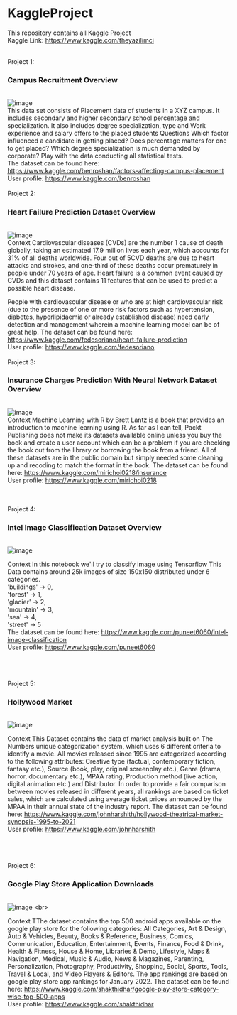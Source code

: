 # KaggleProject
This repository contains all Kaggle Project <br>
Kaggle Link: https://www.kaggle.com/theyazilimci
<br> <br>

Project 1:<h3> Campus Recruitment Overview</h3> <br>
![image](https://www.plum.io/hubfs/Future%20of%20Campus%20Recruitment@2x-1.png) <br>
This data set consists of Placement data of students in a XYZ campus. It includes secondary and higher secondary school percentage and specialization. It also includes degree specialization, type and Work experience and salary offers to the placed students
Questions
Which factor influenced a candidate in getting placed?
Does percentage matters for one to get placed?
Which degree specialization is much demanded by corporate?
Play with the data conducting all statistical tests. <br>
The dataset can be found here: https://www.kaggle.com/benroshan/factors-affecting-campus-placement <br>
User profile: https://www.kaggle.com/benroshan
<br> <br> 
Project 2: <h3> Heart Failure Prediction Dataset Overview </h3> <br>
![image](https://www.froedtert.com/sites/default/files/styles/story_hero_xlarge/public/image/2021-07/what-is-heart-failure-concept.webp?itok=3r532RIL) <br>
Context
Cardiovascular diseases (CVDs) are the number 1 cause of death globally, taking an estimated 17.9 million lives each year, which accounts for 31% of all deaths worldwide. Four out of 5CVD deaths are due to heart attacks and strokes, and one-third of these deaths occur prematurely in people under 70 years of age. Heart failure is a common event caused by CVDs and this dataset contains 11 features that can be used to predict a possible heart disease.

People with cardiovascular disease or who are at high cardiovascular risk (due to the presence of one or more risk factors such as hypertension, diabetes, hyperlipidaemia or already established disease) need early detection and management wherein a machine learning model can be of great help.
The dataset can be found here: https://www.kaggle.com/fedesoriano/heart-failure-prediction <br>
User profile: https://www.kaggle.com/fedesoriano
<br> <br> 
Project 3: <h3> Insurance Charges Prediction With Neural Network Dataset Overview </h3> <br>
![image](https://www.klforexpats.com/site/assets/files/5505/sickness-allowance-insurance.svg) <br>
Context
Machine Learning with R by Brett Lantz is a book that provides an introduction to machine learning using R. As far as I can tell, Packt Publishing does not make its datasets available online unless you buy the book and create a user account which can be a problem if you are checking the book out from the library or borrowing the book from a friend. All of these datasets are in the public domain but simply needed some cleaning up and recoding to match the format in the book.
The dataset can be found here: https://www.kaggle.com/mirichoi0218/insurance <br>
User profile: https://www.kaggle.com/mirichoi0218

<br> <br> 
Project 4: <h3>Intel Image Classification Dataset Overview </h3> <br>
![image](https://gisgeography.com/wp-content/uploads/2014/07/image-classification-techniques-remote-sensing.jpg) <br>

Context
In this notebook we'll try to classify image using Tensorflow
This Data contains around 25k images of size 150x150 distributed under 6 categories. <br>
'buildings' -> 0, <br>
'forest' -> 1, <br>
'glacier' -> 2, <br>
'mountain' -> 3, <br>
'sea' -> 4, <br>
'street' -> 5  <br>
The dataset can be found here: https://www.kaggle.com/puneet6060/intel-image-classification <br>
User profile: https://www.kaggle.com/puneet6060
<br> <br> 




<br> <br> 
Project 5: <h3>Hollywood Market</h3> <br>
![image](https://image.shutterstock.com/image-vector/online-cinema-art-movie-watching-260nw-586719869.jpg) <br>

Context
This Dataset contains the data of market analysis built on The Numbers unique categorization system, which uses 6 different criteria to identify a movie. All movies released since 1995 are categorized according to the following attributes: Creative type (factual, contemporary fiction, fantasy etc.), Source (book, play, original screenplay etc.), Genre (drama, horror, documentary etc.), MPAA rating, Production method (live action, digital animation etc.) and Distributor. In order to provide a fair comparison between movies released in different years, all rankings are based on ticket sales, which are calculated using average ticket prices announced by the MPAA in their annual state of the industry report.
The dataset can be found here: https://www.kaggle.com/johnharshith/hollywood-theatrical-market-synopsis-1995-to-2021 <br>
User profile: https://www.kaggle.com/johnharshith
<br> <br> 


<br> <br> 
Project 6: <h3>Google Play Store Application Downloads </h3> <br>
![image](https://www.google.com/url?sa=i&url=https%3A%2F%2Fwww.forbesindia.com%2Farticle%2Fspecial%2Fgoogles-play-policy-update-brings-indian-startups-face-to-face-with-big-techs-power%2F63167%2F1&psig=AOvVaw34fgneaVTAtWIpuRfNZlVH&ust=1644262723227000&source=images&cd=vfe&ved=0CAsQjRxqFwoTCNjBkZ7q6_UCFQAAAAAdAAAAABAD![image](https://user-images.githubusercontent.com/91346020/152698367-b4cb0f10-a8d4-4860-9618-f165969c80e9.png)) <br>

Context
TThe dataset contains the top 500 android apps available on the google play store for the following categories: All Categories, Art & Design, Auto & Vehicles, Beauty, Books & Reference, Business, Comics, Communication, Education, Entertainment, Events, Finance, Food & Drink, Health & Fitness, House & Home, Libraries & Demo, Lifestyle, Maps & Navigation, Medical, Music & Audio, News & Magazines, Parenting, Personalization, Photography, Productivity, Shopping, Social, Sports, Tools, Travel & Local, and Video Players & Editors.
The app rankings are based on google play store app rankings for January 2022.
The dataset can be found here: https://www.kaggle.com/shakthidhar/google-play-store-category-wise-top-500-apps <br>
User profile: https://www.kaggle.com/shakthidhar
<br> <br> 



